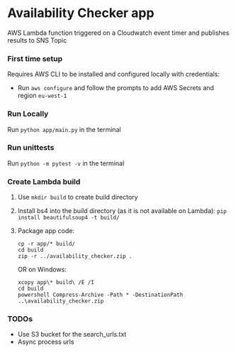 # Availability Checker app
AWS Lambda function triggered on a Cloudwatch event timer and publishes results to SNS Topic

### First time setup

Requires AWS CLI to be installed and configured locally with credentials:

- Run `aws configure` and follow the prompts to add AWS Secrets and region `eu-west-1`

### Run Locally

Run `python app/main.py` in the terminal

### Run unittests

Run `python -m pytest -v` in the terminal

### Create Lambda build

1. Use `mkdir build` to create build directory

2. Install bs4 into the build directory (as it is not available on Lambda):
   `pip install beautifulsoup4 -t build/`

3. Package app code:
    ```
    cp -r app/* build/
    cd build
    zip -r ../availability_checker.zip .
    ```

    OR on Windows: 

   ```
   xcopy app\* build\ /E /I
   cd build
   powershell Compress-Archive -Path * -DestinationPath ..\availability_checker.zip
   ```


### TODOs

 - Use S3 bucket for the search_urls.txt
 - Async process urls
